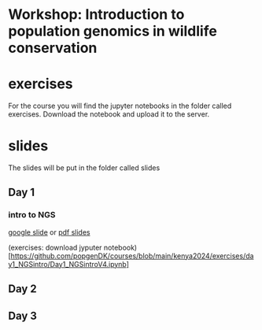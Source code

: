 # Workshop: Introduction to population genomics in wildlife conservation


# exercises
For the course you will find the jupyter notebooks in the folder called exercises. Download the notebook and upload it to the server.

# slides
The slides will be put in the folder called slides



## Day 1

### intro to NGS
[google slide](https://docs.google.com/presentation/d/167G6KqKP6ppgpxxmBfBXnGHhx1xP2KTW9fniAd13B-Y/edit?usp=sharing)  or [pdf slides](https://github.com/popgenDK/courses/blob/main/kenya2024/slides/Day1/kenya%202024%20-%20day%201%20%20Intro%20to%20NGS.pdf)

(exercises: download jyputer notebook)[https://github.com/popgenDK/courses/blob/main/kenya2024/exercises/day1_NGSintro/Day1_NGSintroV4.ipynb]


## Day 2


## Day 3
